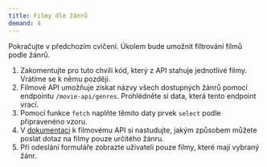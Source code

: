 ```yaml
---
title: Filmy dle žánrů
demand: 4
---
```


Pokračujte v předchozím cvičení. Úkolem bude umožnit filtrování filmů podle žánrů.

1. Zakomentujte pro tuto chvíli kód, který z API stahuje jednotlivé filmy. Vrátíme se k němu později.
1. Filmové API umožňuje získat názvy všech dostupných žánrů pomocí endpointu `/movie-api/genres`. Prohlédněte si data, která tento endpoint vrací.
1. Pomocí funkce `fetch` naplňte těmito daty prvek `select` podle připravenéno vzoru. 
1. V [dokumentaci](https://apps.kodim.cz/daweb/trening-api/docs/filmove-api#seznam-film%C5%AF-get) k filmovému API si nastudujte, jakým způsobem můžete poslat dotaz na filmy pouze určitého žánru.
1. Při odeslání formuláře zobrazte uživateli pouze filmy, které mají vybraný žánr.
